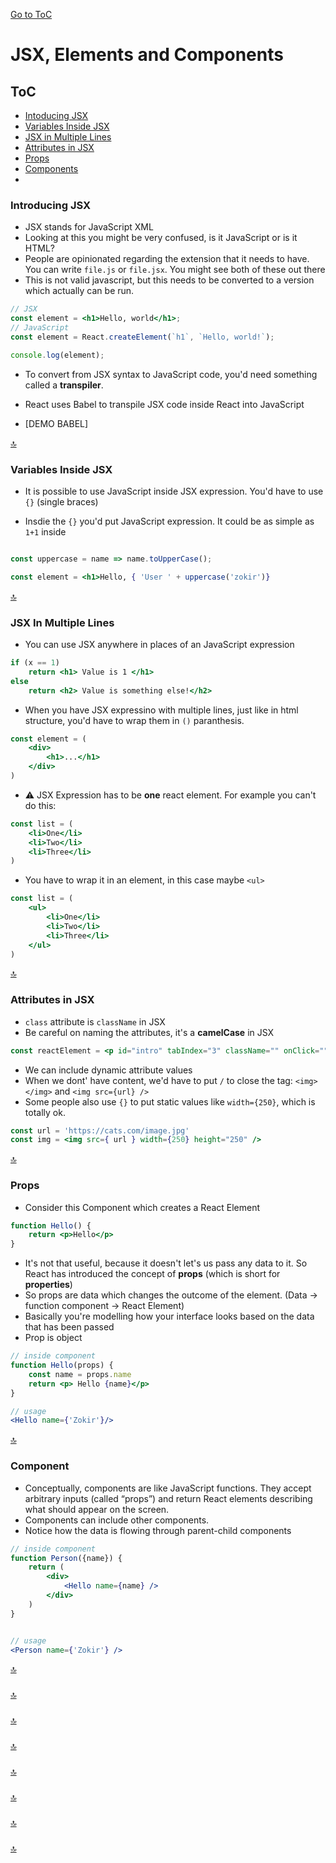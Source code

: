 [Go to ToC](../README.md)

# JSX, Elements and Components

## ToC
* [Intoducing JSX](#introducing-jsx)  
* [Variables Inside JSX](#variables-inside-jsx)  
* [JSX in Multiple Lines](#jsx-in-multiple-lines)
* [Attributes in JSX](#attributes-in-jsx)
* [Props](#props)
* [Components](#components)
* [](#)

### Introducing JSX

- JSX stands for JavaScript XML
- Looking at this you might be very confused, is it JavaScript or is it HTML?
- People are opinionated regarding the extension that it needs to have. You can write `file.js` or `file.jsx`. You might see both of these out there
- This is not valid javascript, but this needs to be converted to a version which actually can be run.
```jsx
// JSX
const element = <h1>Hello, world</h1>;
// JavaScript
const element = React.createElement(`h1`, `Hello, world!`);

console.log(element);

```

- To convert from JSX syntax to JavaScript code, you'd need something called a **transpiler**.

- React uses Babel to transpile JSX code inside React into JavaScript
- [DEMO BABEL]


[🔝](#toc)  
  

### Variables Inside JSX

- It is possible to use JavaScript inside JSX expression. You'd have to use `{}` (single braces)

- Insdie the `{}` you'd put JavaScript expression. It could be as simple as `1+1` inside

```jsx

const uppercase = name => name.toUpperCase();

const element = <h1>Hello, { 'User ' + uppercase('zokir')}
```

[🔝](#toc)  
  


### JSX In Multiple Lines

- You can use JSX anywhere in places of an JavaScript expression

```jsx
if (x == 1) 
    return <h1> Value is 1 </h1>
else
    return <h2> Value is something else!</h2>
```

- When you have JSX expressino with multiple lines, just like in html structure, you'd have to wrap them in `()` paranthesis.

```jsx
const element = (
    <div>
        <h1>...</h1>
    </div>
)
```

- :warning: JSX Expression has to be **one** react element. For example you can't do this:

```jsx
const list = (
    <li>One</li>
    <li>Two</li>
    <li>Three</li>
)
```
- You have to wrap it in an element, in this case maybe `<ul>`
```jsx
const list = (
    <ul>
        <li>One</li>
        <li>Two</li>
        <li>Three</li>
    </ul>
)
```
  
[🔝](#toc)  

### Attributes in JSX

- `class` attribute is `className` in JSX
- Be careful on naming the attributes, it's a **camelCase** in JSX

```jsx
const reactElement = <p id="intro" tabIndex="3" className="" onClick=""></p>
```
- We can include dynamic attribute values
- When we dont' have content, we'd have to put `/` to close the tag: `<img></img>` and `<img src={url} />`
- Some people also use `{}` to put static values like `width={250}`, which is totally ok.
```jsx
const url = 'https://cats.com/image.jpg' 
const img = <img src={ url } width={250} height="250" />
```
  
[🔝](#toc)  

### Props

- Consider this Component which creates a React Element

```jsx
function Hello() {
    return <p>Hello</p>
}
```
- It's not that useful, because it doesn't let's us pass any data to it. So React has introduced the concept of **props** (which is short for **properties**)
- So props are data which changes the outcome of the element. (Data -> function component -> React Element)
- Basically you're modelling how your interface looks based on the data that has been passed
- Prop is object
```jsx
// inside component
function Hello(props) {
    const name = props.name
    return <p> Hello {name}</p>
}

// usage
<Hello name={'Zokir'}/>

```
  
[🔝](#toc)  

### Component

- Conceptually, components are like JavaScript functions. They accept arbitrary inputs (called “props”) and return React elements describing what should appear on the screen.
- Components can include other components.
- Notice how the data is flowing through parent-child components

```jsx
// inside component
function Person({name}) {
    return (
        <div>
            <Hello name={name} />
        </div>
    )
}


// usage
<Person name={'Zokir'} />


```


[🔝](#toc)    
  
  
### 

  
[🔝](#toc)  

###


  
[🔝](#toc)  

### 



[🔝](#toc)    
  
  
### 
  
[🔝](#toc)  

###


  
[🔝](#toc)  

### 



[🔝](#toc)    
  
  
### 


  
[🔝](#toc)  

  
  
  
